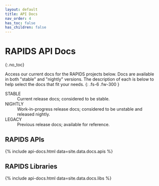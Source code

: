```yaml
---
layout: default
title: API Docs
nav_order: 4
has_toc: false
has_children: false
---
```


# RAPIDS API Docs
{:.no_toc}

Access our current docs for the RAPIDS projects below. Docs are available in
both "stable" and "nightly" versions. The description of each is below to help
select the docs that fit your needs.
{: .fs-6 .fw-300 }
<dl>
  <dt>STABLE</dt>
  <dd>Current release docs; considered to be stable.</dd>
  <dt>NIGHTLY</dt>
  <dd>Work-in-progress release docs; considered to be unstable and released nightly.</dd>
  <dt>LEGACY</dt>
  <dd>Previous release docs; available for reference.</dd>
</dl>

## RAPIDS APIs

{% include api-docs.html data=site.data.docs.apis %}

## RAPIDS Libraries

{% include api-docs.html data=site.data.docs.libs %}
